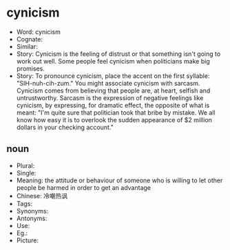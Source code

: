 # cynicism

- Word: cynicism
- Cognate: 
- Similar: 
- Story: Cynicism is the feeling of distrust or that something isn't going to work out well. Some people feel cynicism when politicians make big promises.
- Story: To pronounce cynicism, place the accent on the first syllable: "SIH-nuh-cih-zum." You might associate cynicism with sarcasm. Cynicism comes from believing that people are, at heart, selfish and untrustworthy. Sarcasm is the expression of negative feelings like cynicism, by expressing, for dramatic effect, the opposite of what is meant: "I'm quite sure that politician took that bribe by mistake. We all know how easy it is to overlook the sudden appearance of $2 million dollars in your checking account."

## noun

- Plural: 
- Single: 
- Meaning: the attitude or behaviour of someone who is willing to let other people be harmed in order to get an advantage
- Chinese: 冷嘲热讽
- Tags: 
- Synonyms: 
- Antonyms: 
- Use: 
- Eg.: 
- Picture: 

